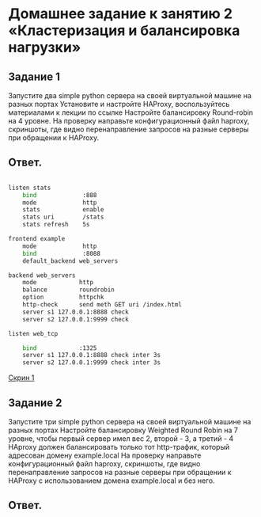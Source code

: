 # Домашнее задание к занятию 2 «Кластеризация и балансировка нагрузки»
## Задание 1
Запустите два simple python сервера на своей виртуальной машине на разных портах
Установите и настройте HAProxy, воспользуйтесь материалами к лекции по ссылке
Настройте балансировку Round-robin на 4 уровне.
На проверку направьте конфигурационный файл haproxy, скриншоты, где видно перенаправление запросов на разные серверы при обращении к HAProxy.
## Ответ.
```Bash

listen stats
    bind             :888
    mode             http
    stats            enable
    stats uri        /stats
    stats refresh    5s

frontend example
    mode             http
    bind             :8088
    default_backend web_servers

backend web_servers
    mode            http
    balance         roundrobin
    option          httpchk
    http-check      send meth GET uri /index.html
    server s1 127.0.0.1:8888 check
    server s2 127.0.0.1:9999 check

listen web_tcp

    bind            :1325
    server s1 127.0.0.1:8888 check inter 3s
    server s2 127.0.0.1:9999 check inter 3s


```
[Скрин 1](https://github.com/MalovAleksey/DZ/blob/main/Снимок%20экрана%20от%202023-10-26%2016-15-25.png)

## Задание 2
Запустите три simple python сервера на своей виртуальной машине на разных портах
Настройте балансировку Weighted Round Robin на 7 уровне, чтобы первый сервер имел вес 2, второй - 3, а третий - 4
HAproxy должен балансировать только тот http-трафик, который адресован домену example.local
На проверку направьте конфигурационный файл haproxy, скриншоты, где видно перенаправление запросов на разные серверы при обращении к HAProxy c использованием домена example.local и без него.
## Ответ.
```Bash


```
